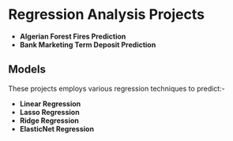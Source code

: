 # Regression Analysis Projects 
- **Algerian Forest Fires Prediction**
- **Bank Marketing Term Deposit Prediction**


## Models
These projects employs various regression techniques to predict:-
- **Linear Regression**
- **Lasso Regression**
- **Ridge Regression**
- **ElasticNet Regression**
